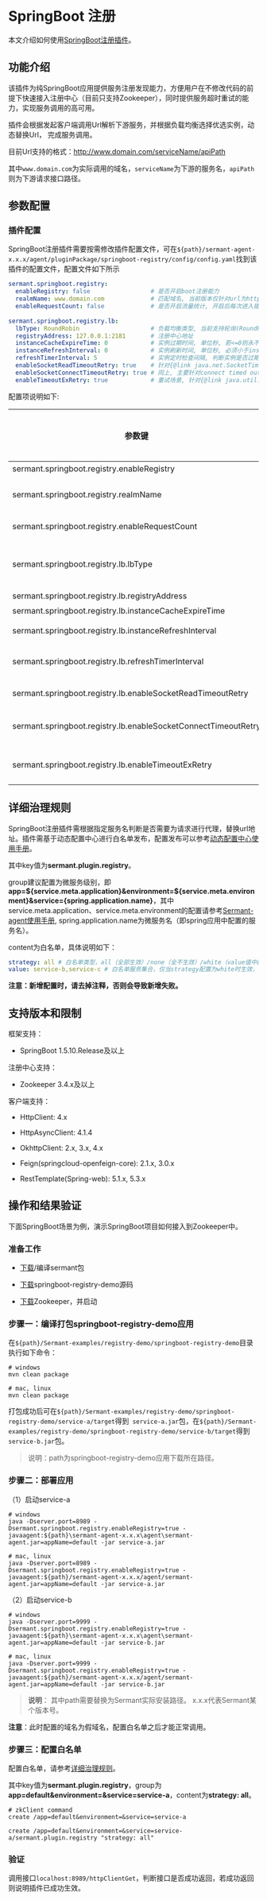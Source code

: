 # SpringBoot 注册

本文介绍如何使用[SpringBoot注册插件](https://github.com/huaweicloud/Sermant/tree/develop/sermant-plugins/sermant-springboot-registry)。

## 功能介绍

该插件为纯SpringBoot应用提供服务注册发现能力，方便用户在不修改代码的前提下快速接入注册中心（目前只支持Zookeeper），同时提供服务超时重试的能力，实现服务调用的高可用。

插件会根据发起客户端调用Url解析下游服务，并根据负载均衡选择优选实例，动态替换Url， 完成服务调用。

目前Url支持的格式：http://www.domain.com/serviceName/apiPath

其中`www.domain.com`为实际调用的域名，`serviceName`为下游的服务名，`apiPath`则为下游请求接口路径。

## 参数配置

### 插件配置

SpringBoot注册插件需要按需修改插件配置文件，可在`${path}/sermant-agent-x.x.x/agent/pluginPackage/springboot-registry/config/config.yaml`找到该插件的配置文件，配置文件如下所示

```yaml
sermant.springboot.registry:
  enableRegistry: false                 # 是否开启boot注册能力
  realmName: www.domain.com             # 匹配域名, 当前版本仅针对url为http://${realmName}/serviceName/api/xx场景生效
  enableRequestCount: false             # 是否开启流量统计, 开启后每次进入插件的流量将都会打印
     
sermant.springboot.registry.lb:     
  lbType: RoundRobin                    # 负载均衡类型, 当前支持轮询(RoundRobin)、随机(Random)、响应时间权重(WeightedResponseTime)、最低并发数(BestAvailable)
  registryAddress: 127.0.0.1:2181       # 注册中心地址
  instanceCacheExpireTime: 0            # 实例过期时间, 单位秒, 若<=0则永不过期
  instanceRefreshInterval: 0            # 实例刷新时间, 单位秒, 必须小于instanceCacheExpireTime
  refreshTimerInterval: 5               # 实例定时检查间隔, 判断实例是否过期, 若其大于instanceRefreshInterval, 则值设置为instanceRefreshInterval
  enableSocketReadTimeoutRetry: true    # 针对{@link java.net.SocketTimeoutException}: read timed out是否需要重试, 默认开启
  enableSocketConnectTimeoutRetry: true # 同上, 主要针对connect timed out, 通常在连接不上下游抛出
  enableTimeoutExRetry: true            # 重试场景, 针对{@link java.util.concurrent.TimeoutException}, 是否需要重试, 默认开启, 该超时多用于异步场景, 例如Future, MinimalHttpAsyncClient
```

配置项说明如下:

| 参数键                                                            | 说明                                                                                      | 默认值            | 是否必须 |
|----------------------------------------------------------------|-----------------------------------------------------------------------------------------|----------------|------|
| sermant.springboot.registry.enableRegistry                     | 是否开启springboot注册能力（true/false）                                                          | false          | 是    |
| sermant.springboot.registry.realmName                          | 匹配域名, 当前版本仅针对url为**http://${realmName}/serviceName/api/xx**场景生效                         | www.domain.com | 是    |
| sermant.springboot.registry.enableRequestCount                 | 是否开启流量统计, 开启后每次进入插件的流量将都会打印（true/false）                                                 | false          | 是    |
| sermant.springboot.registry.lb.lbType                          | 负载均衡类型, 当前支持轮询(RoundRobin)、随机(Random)、响应时间权重(WeightedResponseTime)、最低并发数(BestAvailable) | RoundRobin     | 是    |
| sermant.springboot.registry.lb.registryAddress                 | 注册中心地址                                                                                  | 127.0.0.1:2181 | 是    |
| sermant.springboot.registry.lb.instanceCacheExpireTime         | 实例过期时间, 单位秒, 若<=0则永不过期                                                                  | 0              | 是    |
| sermant.springboot.registry.lb.instanceRefreshInterval         | 实例刷新时间, 单位秒, 必须小于instanceCacheExpireTime                                                | 0              | 是    |
| sermant.springboot.registry.lb.refreshTimerInterval            | 实例定时检查间隔, 判断实例是否过期, 若其大于instanceRefreshInterval, 则值设置为instanceRefreshInterval           | 5              | 是    |
| sermant.springboot.registry.lb.enableSocketReadTimeoutRetry    | 针对**java.net.SocketTimeoutException: read timed out**是否需要重试（true/false）                 | true           | 是    |
| sermant.springboot.registry.lb.enableSocketConnectTimeoutRetry | 针对**java.net.SocketTimeoutException: connect timed out**是否需要重试（true/false）              | true           | 是    |
| sermant.springboot.registry.lb.enableTimeoutExRetry            | 重试场景, 针对**java.util.concurrent.TimeoutException**是否需要重试（true/false）                     | true           | 是    |

## 详细治理规则

SpringBoot注册插件需根据指定服务名判断是否需要为请求进行代理，替换url地址。插件需基于动态配置中心进行白名单发布，配置发布可以参考[动态配置中心使用手册](docs/zh/document/user-guide/configuration-center.md#sermant动态配置中心模型)。

其中key值为**sermant.plugin.registry**。

group建议配置为微服务级别，即**app=${service.meta.application}&environment=${service.meta.environment}&service={spring.application.name}**，其中service.meta.application、service.meta.environment的配置请参考[Sermant-agent使用手册](docs/zh/document/user-guide/sermant-agent.md#sermant-agent使用参数配置), spring.application.name为微服务名（即spring应用中配置的服务名）。

content为白名单，具体说明如下：

```yaml
strategy: all # 白名单类型，all（全部生效）/none（全不生效）/white（value值中配置的才生效）
value: service-b,service-c # 白名单服务集合，仅当strategy配置为white时生效，多个服务名用英文逗号分隔
```

**注意：新增配置时，请去掉注释，否则会导致新增失败。**

## 支持版本和限制

框架支持：

- SpringBoot 1.5.10.Release及以上

注册中心支持：

- Zookeeper 3.4.x及以上

客户端支持：

- HttpClient: 4.x
  
- HttpAsyncClient: 4.1.4
  
- OkhttpClient: 2.x, 3.x, 4.x
  
- Feign(springcloud-openfeign-core): 2.1.x, 3.0.x
  
- RestTemplate(Spring-web): 5.1.x, 5.3.x

## 操作和结果验证

下面SpringBoot场景为例，演示SpringBoot项目如何接入到Zookeeper中。

### 准备工作

- [下载](https://github.com/huaweicloud/Sermant/releases)/编译sermant包

- [下载](https://github.com/huaweicloud/Sermant-examples/tree/main/registry-demo/springboot-registry-demo)springboot-registry-demo源码

- [下载](https://zookeeper.apache.org/releases.html#download)Zookeeper，并启动

### 步骤一：编译打包springboot-registry-demo应用

在`${path}/Sermant-examples/registry-demo/springboot-registry-demo`目录执行如下命令：

```shell
# windows
mvn clean package

# mac, linux
mvn clean package
```

打包成功后可在`${path}/Sermant-examples/registry-demo/springboot-registry-demo/service-a/target`得到` service-a.jar`包，在`${path}/Sermant-examples/registry-demo/springboot-registry-demo/service-b/target`得到`service-b.jar`包。

> 说明：path为springboot-registry-demo应用下载所在路径。

### 步骤二：部署应用

（1）启动service-a

```shell
# windows
java -Dserver.port=8989 -Dsermant.springboot.registry.enableRegistry=true -javaagent:${path}\sermant-agent-x.x.x\agent\sermant-agent.jar=appName=default -jar service-a.jar

# mac, linux
java -Dserver.port=8989 -Dsermant.springboot.registry.enableRegistry=true -javaagent:${path}/sermant-agent-x.x.x/agent/sermant-agent.jar=appName=default -jar service-a.jar
```

（2）启动service-b

```shell
# windows
java -Dserver.port=9999 -Dsermant.springboot.registry.enableRegistry=true -javaagent:${path}\sermant-agent-x.x.x\agent\sermant-agent.jar=appName=default -jar service-b.jar

# mac, linux
java -Dserver.port=9999 -Dsermant.springboot.registry.enableRegistry=true -javaagent:${path}/sermant-agent-x.x.x/agent/sermant-agent.jar=appName=default -jar service-b.jar
```

> **说明**：
> 其中path需要替换为Sermant实际安装路径。
> x.x.x代表Sermant某个版本号。

**注意**：此时配置的域名为假域名，配置白名单之后才能正常调用。

### 步骤三：配置白名单

配置白名单，请参考[详细治理规则](#详细治理规则)。

其中key值为**sermant.plugin.registry**，group为**app=default&environment=&service=service-a**，content为**strategy: all**。

```shell
# zkClient command
create /app=default&environment=&service=service-a

create /app=default&environment=&service=service-a/sermant.plugin.registry "strategy: all"
```

### 验证

<MyImage src="/docs-img/springboot-registry.png"/>

调用接口`localhost:8989/httpClientGet`，判断接口是否成功返回，若成功返回则说明插件已成功生效。
